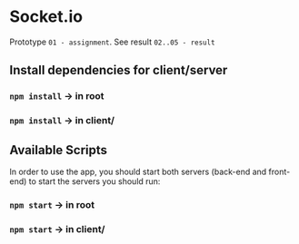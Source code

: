# Socket.io
Prototype `01 - assignment`.
See result `02..05 - result`

## Install dependencies for client/server
### `npm install` -> in root
### `npm install` -> in client/

## Available Scripts
In  order to use the app, you should start both servers (back-end and front-end)
to start the servers you should run:
### `npm start` -> in root
### `npm start` -> in client/
